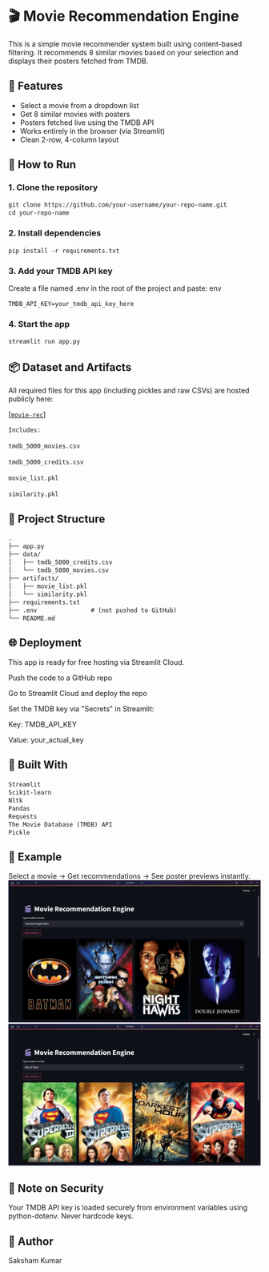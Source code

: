 # 🎬 Movie Recommendation Engine

This is a simple movie recommender system built using content-based filtering. It recommends 8 similar movies based on your selection and displays their posters fetched from TMDB.

## 🔧 Features

- Select a movie from a dropdown list
- Get 8 similar movies with posters
- Posters fetched live using the TMDB API
- Works entirely in the browser (via Streamlit)
- Clean 2-row, 4-column layout

## 🚀 How to Run

### 1. Clone the repository
```
git clone https://github.com/your-username/your-repo-name.git
cd your-repo-name
```

### 2. Install dependencies
```
pip install -r requirements.txt
```

### 3. Add your TMDB API key
Create a file named .env in the root of the project and paste:
env
```angular2html
TMDB_API_KEY=your_tmdb_api_key_here
```

### 4. Start the app
```angular2html
streamlit run app.py
```

## 📦 Dataset and Artifacts
All required files for this app (including pickles and raw CSVs) are hosted publicly here:


[[`movie-rec`]]( https://huggingface.co/datasets/saakshammm/movie-rec/tree/main/data)

```
Includes:

tmdb_5000_movies.csv

tmdb_5000_credits.csv

movie_list.pkl

similarity.pkl
```

## 📁 Project Structure

```angular2html
.
├── app.py
├── data/
│   ├── tmdb_5000_credits.csv
│   └── tmdb_5000_movies.csv
├── artifacts/
│   ├── movie_list.pkl
│   └── similarity.pkl
├── requirements.txt
├── .env               # (not pushed to GitHub)
└── README.md
```

## 🌐 Deployment
This app is ready for free hosting via Streamlit Cloud.

Push the code to a GitHub repo

Go to Streamlit Cloud and deploy the repo

Set the TMDB key via "Secrets" in Streamlit:

Key: TMDB_API_KEY

Value: your_actual_key

## 🧠 Built With
```angular2html
Streamlit
Scikit-learn
Nltk
Pandas
Requests
The Movie Database (TMDB) API
Pickle 
```

## 📸 Example
Select a movie → Get recommendations → See poster previews instantly.
![img.png](img.png)
![img_1.png](img_1.png)

## 🔐 Note on Security
Your TMDB API key is loaded securely from environment variables using python-dotenv. Never hardcode keys.

## 👤 Author
Saksham Kumar

